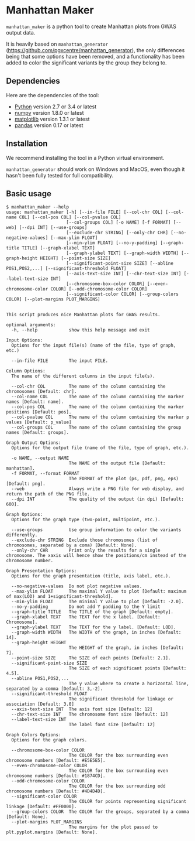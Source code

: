 # Manhattan Maker

`manhattan_maker` is a python tool to create Manhattan plots from GWAS output data.

It is heavily based on `manhattan_generator` (https://github.com/pgxcentre/manhattan_generator), the only differences
being that some options have been removed, and a functionality has been added to color the significant variants by the
group they belong to.


## Dependencies

Here are the dependencies of the tool:

- [Python](http://python.org/) version 2.7 or 3.4 or latest
- [numpy](http://www.numpy.org/) version 1.8.0 or latest
- [matplotlib](http://matplotlib.org/) version 1.3.1 or latest
- [pandas](http://pandas.pydata.org/) version 0.17 or latest


## Installation

We recommend installing the tool in a Python virtual environment.

`manhattan_generator` should work on Windows and MacOS, even though it hasn't
been fully tested for full compatibility.


## Basic usage

```console
$ manhattan_maker --help
usage: manhattan_maker [-h] [--in-file FILE] [--col-chr COL] [--col-name COL] [--col-pos COL] [--col-pvalue COL]
                       [--col-groups COL] [-o NAME] [-f FORMAT] [--web] [--dpi INT] [--use-groups]
                       [--exclude-chr STRING] [--only-chr CHR] [--no-negative-values] [--max-ylim FLOAT]
                       [--min-ylim FLOAT] [--no-y-padding] [--graph-title TITLE] [--graph-xlabel TEXT]
                       [--graph-ylabel TEXT] [--graph-width WIDTH] [--graph-height HEIGHT] [--point-size SIZE]
                       [--significant-point-size SIZE] [--abline POS1,POS2,...] [--significant-threshold FLOAT]
                       [--axis-text-size INT] [--chr-text-size INT] [--label-text-size INT]
                       [--chromosome-box-color COLOR] [--even-chromosome-color COLOR] [--odd-chromosome-color COLOR]
                       [--significant-color COLOR] [--group-colors COLOR] [--plot-margins PLOT_MARGINS]


This script produces nice Manhattan plots for GWAS results.

optional arguments:
  -h, --help            show this help message and exit

Input Options:
  Options for the input file(s) (name of the file, type of graph, etc.)

  --in-file FILE        The input FILE.

Column Options:
  The name of the different columns in the input file(s).

  --col-chr COL         The name of the column containing the chromosomes [Default: chr].
  --col-name COL        The name of the column containing the marker names [Default: name].
  --col-pos COL         The name of the column containing the marker positions [Default: pos].
  --col-pvalue COL      The name of the column containing the marker p values [Default: p_value]
  --col-groups COL      The name of the column containing the group names [Default: groups].

Graph Output Options:
  Options for the output file (name of the file, type of graph, etc.).

  -o NAME, --output NAME
                        The NAME of the output file [Default: manhattan].
  -f FORMAT, --format FORMAT
                        The FORMAT of the plot (ps, pdf, png, eps) [Default: png].
  --web                 Always write a PNG file for web display, and return the path of the PNG file.
  --dpi INT             The quality of the output (in dpi) [Default: 600].

Graph Options:
  Options for the graph type (two-point, multipoint, etc.).

  --use-groups          Use group information to color the variants differently.
  --exclude-chr STRING  Exclude those chromosomes (list of chromosomes, separated by a coma) [Default: None].
  --only-chr CHR        Print only the results for a single chromosome. The xaxis will hence show the positions/cm instead of the chromosome number.

Graph Presentation Options:
  Options for the graph presentation (title, axis label, etc.).

  --no-negative-values  Do not plot negative values.
  --max-ylim FLOAT      The maximal Y value to plot [Default: maximum of max(LOD) and 1+significant-threshold].
  --min-ylim FLOAT      The minimal Y value to plot [Default: -2.0].
  --no-y-padding        Do not add Y padding to the Y limit
  --graph-title TITLE   The TITLE of the graph [Default: empty].
  --graph-xlabel TEXT   The TEXT for the x label. [Default: Chromosome].
  --graph-ylabel TEXT   The TEXT for the y label. [Default: LOD].
  --graph-width WIDTH   The WIDTH of the graph, in inches [Default: 14].
  --graph-height HEIGHT
                        The HEIGHT of the graph, in inches [Default: 7].
  --point-size SIZE     The SIZE of each points [Default: 2.1].
  --significant-point-size SIZE
                        The SIZE of each significant points [Default: 4.5].
  --abline POS1,POS2,...
                        The y value where to create a horizontal line, separated by a comma [Default: 3,-2].
  --significant-threshold FLOAT
                        The significant threshold for linkage or association [Default: 3.0]
  --axis-text-size INT  The axis font size [Default: 12]
  --chr-text-size INT   The chromosome font size [Default: 12]
  --label-text-size INT
                        The label font size [Default: 12]

Graph Colors Options:
  Options for the graph colors.

  --chromosome-box-color COLOR
                        The COLOR for the box surrounding even chromosome numbers [Default: #E5E5E5].
  --even-chromosome-color COLOR
                        The COLOR for the box surrounding even chromosome numbers [Default: #1874CD].
  --odd-chromosome-color COLOR
                        The COLOR for the box surrounding odd chromosome numbers [Default: #4D4D4D].
  --significant-color COLOR
                        The COLOR for points representing significant linkage [Default: #FF0000].
  --group-colors COLOR  The COLOR for the groups, separated by a comma [Default: None].
  --plot-margins PLOT_MARGINS
                        The margins for the plot passed to plt.pyplot.margins [Default: None].

```

